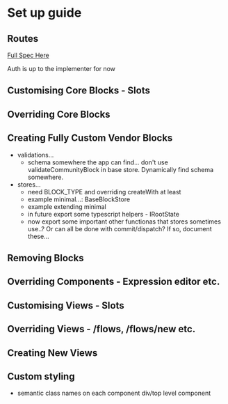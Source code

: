 # Set up guide

## Routes

[Full Spec Here](routes/markdown/routes.md)

Auth is up to the implementer for now

## Customising Core Blocks - Slots

## Overriding Core Blocks

## Creating Fully Custom Vendor Blocks

- validations...
  - schema somewhere the app can find... don't use validateCommunityBlock in base store. Dynamically find schema somewhere.
- stores...
  - need BLOCK_TYPE and overriding createWith at least 
  - example minimal...: BaseBlockStore
  - example extending minimal
  - in future export some typescript helpers - IRootState
  - now export some important other functionas that stores sometimes use..? Or can all be done with commit/dispatch? If so, document these...

## Removing Blocks

## Overriding Components - Expression editor etc.

## Customising Views - Slots

## Overriding Views - /flows, /flows/new etc.

## Creating New Views

## Custom styling

- semantic class names on each component div/top level component
